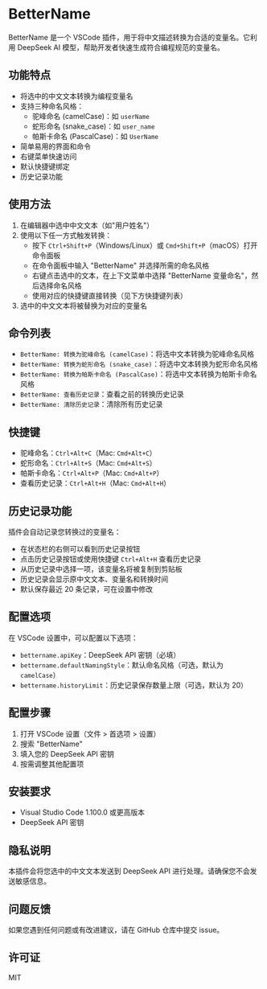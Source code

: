 # BetterName

BetterName 是一个 VSCode 插件，用于将中文描述转换为合适的变量名。它利用 DeepSeek AI 模型，帮助开发者快速生成符合编程规范的变量名。

## 功能特点

- 将选中的中文文本转换为编程变量名
- 支持三种命名风格：
  - 驼峰命名 (camelCase)：如 `userName`
  - 蛇形命名 (snake_case)：如 `user_name`
  - 帕斯卡命名 (PascalCase)：如 `UserName`
- 简单易用的界面和命令
- 右键菜单快速访问
- 默认快捷键绑定
- 历史记录功能

## 使用方法

1. 在编辑器中选中中文文本（如"用户姓名"）
2. 使用以下任一方式触发转换：
   - 按下 `Ctrl+Shift+P`（Windows/Linux）或 `Cmd+Shift+P`（macOS）打开命令面板
   - 在命令面板中输入 "BetterName" 并选择所需的命名风格
   - 右键点击选中的文本，在上下文菜单中选择 "BetterName 变量命名"，然后选择命名风格
   - 使用对应的快捷键直接转换（见下方快捷键列表）
3. 选中的中文文本将被替换为对应的变量名

## 命令列表

- `BetterName: 转换为驼峰命名 (camelCase)`：将选中文本转换为驼峰命名风格
- `BetterName: 转换为蛇形命名 (snake_case)`：将选中文本转换为蛇形命名风格
- `BetterName: 转换为帕斯卡命名 (PascalCase)`：将选中文本转换为帕斯卡命名风格
- `BetterName: 查看历史记录`：查看之前的转换历史记录
- `BetterName: 清除历史记录`：清除所有历史记录

## 快捷键

- 驼峰命名：`Ctrl+Alt+C`（Mac: `Cmd+Alt+C`）
- 蛇形命名：`Ctrl+Alt+S`（Mac: `Cmd+Alt+S`）
- 帕斯卡命名：`Ctrl+Alt+P`（Mac: `Cmd+Alt+P`）
- 查看历史记录：`Ctrl+Alt+H`（Mac: `Cmd+Alt+H`）

## 历史记录功能

插件会自动记录您转换过的变量名：

- 在状态栏的右侧可以看到历史记录按钮
- 点击历史记录按钮或使用快捷键 `Ctrl+Alt+H` 查看历史记录
- 从历史记录中选择一项，该变量名将被复制到剪贴板
- 历史记录会显示原中文文本、变量名和转换时间
- 默认保存最近 20 条记录，可在设置中修改

## 配置选项

在 VSCode 设置中，可以配置以下选项：

- `bettername.apiKey`：DeepSeek API 密钥（必填）
- `bettername.defaultNamingStyle`：默认命名风格（可选，默认为 `camelCase`）
- `bettername.historyLimit`：历史记录保存数量上限（可选，默认为 20）

## 配置步骤

1. 打开 VSCode 设置（文件 > 首选项 > 设置）
2. 搜索 "BetterName"
3. 填入您的 DeepSeek API 密钥
4. 按需调整其他配置项

## 安装要求

- Visual Studio Code 1.100.0 或更高版本
- DeepSeek API 密钥

## 隐私说明

本插件会将您选中的中文文本发送到 DeepSeek API 进行处理。请确保您不会发送敏感信息。

## 问题反馈

如果您遇到任何问题或有改进建议，请在 GitHub 仓库中提交 issue。

## 许可证

MIT
